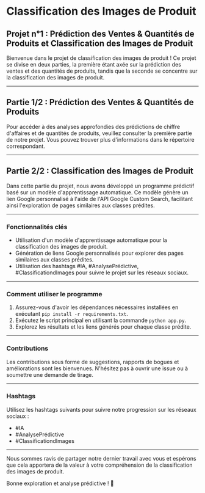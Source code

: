 # Classification des Images de Produit

## Projet n°1 : Prédiction des Ventes & Quantités de Produits et Classification des Images de Produit

Bienvenue dans le projet de classification des images de produit ! Ce projet se divise en deux parties, la première étant axée sur la prédiction des ventes et des quantités de produits, tandis que la seconde se concentre sur la classification des images de produit.

---

## Partie 1/2 : Prédiction des Ventes & Quantités de Produits

Pour accéder à des analyses approfondies des prédictions de chiffre d'affaires et de quantités de produits, veuillez consulter la première partie de notre projet. Vous pouvez trouver plus d'informations dans le répertoire correspondant.

---

## Partie 2/2 : Classification des Images de Produit

Dans cette partie du projet, nous avons développé un programme prédictif basé sur un modèle d'apprentissage automatique. Ce modèle génère un lien Google personnalisé à l'aide de l'API Google Custom Search, facilitant ainsi l'exploration de pages similaires aux classes prédites.

---

### Fonctionnalités clés

- Utilisation d'un modèle d'apprentissage automatique pour la classification des images de produit.
- Génération de liens Google personnalisés pour explorer des pages similaires aux classes prédites.
- Utilisation des hashtags #IA, #AnalysePrédictive, #ClassificationdImages pour suivre le projet sur les réseaux sociaux.

---

### Comment utiliser le programme

1. Assurez-vous d'avoir les dépendances nécessaires installées en exécutant `pip install -r requirements.txt`.
2. Exécutez le script principal en utilisant la commande `python app.py`.
3. Explorez les résultats et les liens générés pour chaque classe prédite.

---

### Contributions

Les contributions sous forme de suggestions, rapports de bogues et améliorations sont les bienvenues. N'hésitez pas à ouvrir une issue ou à soumettre une demande de tirage.

---

### Hashtags

Utilisez les hashtags suivants pour suivre notre progression sur les réseaux sociaux :
- #IA
- #AnalysePrédictive
- #ClassificationdImages

---

Nous sommes ravis de partager notre dernier travail avec vous et espérons que cela apportera de la valeur à votre compréhension de la classification des images de produit.

Bonne exploration et analyse prédictive ! 🚀
